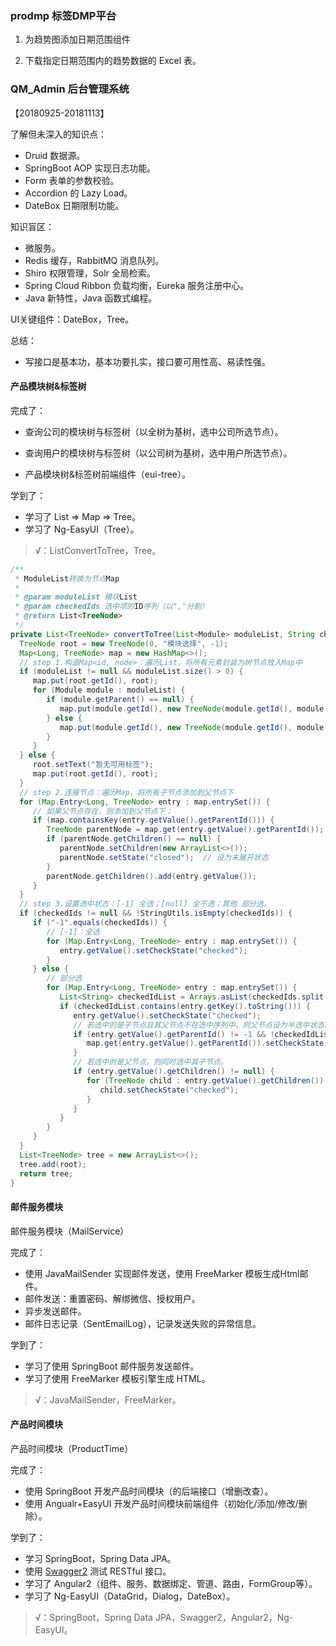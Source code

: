 ### prodmp 标签DMP平台

1. 为趋势图添加日期范围组件

2. 下载指定日期范围内的趋势数据的 Excel 表。

### QM_Admin 后台管理系统

【20180925-20181113】

了解但未深入的知识点：

- Druid 数据源。
- SpringBoot AOP 实现日志功能。
- Form 表单的参数校验。
- Accordion 的 Lazy Load。
- DateBox 日期限制功能。

知识盲区：

- 微服务。
- Redis 缓存，RabbitMQ 消息队列。
- Shiro 权限管理，Solr 全局检索。
- Spring Cloud Ribbon 负载均衡，Eureka 服务注册中心。
- Java 新特性，Java 函数式编程。

UI关键组件：DateBox，Tree。

总结：

- 写接口是基本功，基本功要扎实，接口要可用性高、易读性强。

#### 产品模块树&标签树

完成了：

- 查询公司的模块树与标签树（以全树为基树，选中公司所选节点）。

- 查询用户的模块树与标签树（以公司树为基树，选中用户所选节点）。

- 产品模块树&标签树前端组件（eui-tree）。

学到了：

- 学习了 List => Map => Tree。
- 学习了 Ng-EasyUI（Tree）。

> √：ListConvertToTree，Tree。

```java
/**
 * ModuleList转换为节点Map
 *
 * @param moduleList 模块List
 * @param checkedIds 选中项的ID序列（以","分割）
 * @return List<TreeNode>
 */
private List<TreeNode> convertToTree(List<Module> moduleList, String checkedIds) {
  TreeNode root = new TreeNode(0, "模块选择", -1);
  Map<Long, TreeNode> map = new HashMap<>();
  // step 1.构造Map<id, node>：遍历List，将所有元素封装为树节点放入Map中
  if (moduleList != null && moduleList.size() > 0) {
     map.put(root.getId(), root);
     for (Module module : moduleList) {
        if (module.getParent() == null) {
           map.put(module.getId(), new TreeNode(module.getId(), module.getName(), root.getId()));
        } else {
           map.put(module.getId(), new TreeNode(module.getId(), module.getName(), module.getParent().getId()));
        }
     }
  } else {
     root.setText("暂无可用标签");
     map.put(root.getId(), root);
  }
  // step 2.连接节点：遍历Map，将所有子节点添加到父节点下
  for (Map.Entry<Long, TreeNode> entry : map.entrySet()) {
     // 如果父节点存在，则添加到父节点下；
     if (map.containsKey(entry.getValue().getParentId())) {
        TreeNode parentNode = map.get(entry.getValue().getParentId());
        if (parentNode.getChildren() == null) {
           parentNode.setChildren(new ArrayList<>());
           parentNode.setState("closed");  // 设为未展开状态
        }
        parentNode.getChildren().add(entry.getValue());
     }
  }
  // step 3.设置选中状态：[-1] 全选；[null] 全不选；其他 部分选。
  if (checkedIds != null && !StringUtils.isEmpty(checkedIds)) {
     if ("-1".equals(checkedIds)) {
        // [-1]：全选
        for (Map.Entry<Long, TreeNode> entry : map.entrySet()) {
           entry.getValue().setCheckState("checked");
        }
     } else {
        // 部分选
        for (Map.Entry<Long, TreeNode> entry : map.entrySet()) {
           List<String> checkedIdList = Arrays.asList(checkedIds.split(","));
           if (checkedIdList.contains(entry.getKey().toString())) {
              entry.getValue().setCheckState("checked");
              // 若选中的是子节点且其父节点不在选中序列中，则父节点设为半选中状态。
              if (entry.getValue().getParentId() != -1 && !checkedIdList.contains(String.valueOf(entry.getValue().getParentId()))){
                 map.get(entry.getValue().getParentId()).setCheckState("indeterminate");
              }
              // 若选中的是父节点，则同时选中其子节点。
              if (entry.getValue().getChildren() != null) {
                 for (TreeNode child : entry.getValue().getChildren()) {
                    child.setCheckState("checked");
                 }
              }
           }
        }
     }
  }
  List<TreeNode> tree = new ArrayList<>();
  tree.add(root);
  return tree;
}
```

#### 邮件服务模块

邮件服务模块（MailService）

完成了：

- 使用 JavaMailSender 实现邮件发送，使用 FreeMarker 模板生成Html邮件。
- 邮件发送：重置密码、解绑微信、授权用户。
- 异步发送邮件。
- 邮件日志记录（SentEmailLog），记录发送失败的异常信息。

学到了：

- 学习了使用 SpringBoot 邮件服务发送邮件。
- 学习了使用 FreeMarker 模板引擎生成 HTML。

> √：JavaMailSender，FreeMarker。

#### 产品时间模块

产品时间模块（ProductTime）

完成了：

- 使用 SpringBoot 开发产品时间模块（的后端接口（增删改查）。
- 使用 Angualr+EasyUI 开发产品时间模块前端组件（初始化/添加/修改/删除）。

学到了：

- 学习 SpringBoot，Spring Data JPA。
- 使用 [Swagger2](http://localhost:8080/swagger-ui.html#/) 测试 RESTful 接口。
- 学习了 Angular2（组件、服务、数据绑定、管道、路由，FormGroup等）。
- 学习了 Ng-EasyUI（DataGrid，Dialog，DateBox）。

> √：SpringBoot，Spring Data JPA，Swagger2，Angular2，Ng-EasyUI。